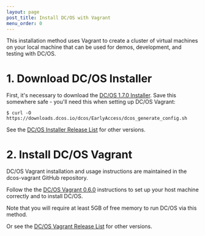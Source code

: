 ```yaml
---
layout: page
post_title: Install DC/OS with Vagrant
menu_order: 0
---
```



This installation method uses Vagrant to create a cluster of virtual machines on your local machine that can be used for demos, development, and testing with DC/OS.

# 1. Download DC/OS Installer

First, it's necessary to download the [DC/OS 1.7.0 Installer][1]. Save this somewhere safe - you'll need this when setting up DC/OS Vagrant:

    $ curl -O https://downloads.dcos.io/dcos/EarlyAccess/dcos_generate_config.sh
    

See the [DC/OS Installer Release List][2] for other versions.

# 2. Install DC/OS Vagrant

DC/OS Vagrant installation and usage instructions are maintained in the dcos-vagrant GitHub repository.

Follow the the [DC/OS Vagrant 0.6.0][3] instructions to set up your host machine correctly and to install DC/OS.

Note that you will require at least 5GB of free memory to run DC/OS via this method.

Or see the [DC/OS Vagrant Release List][4] for other versions.

 [1]: https://downloads.dcos.io/dcos/EarlyAccess/dcos_generate_config.sh
 [2]: https://dcos.io/releases/
 [3]: https://github.com/dcos/dcos-vagrant/tree/v0.6.0
 [4]: https://github.com/mesosphere/dcos-vagrant/releases